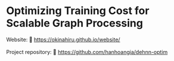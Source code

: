 # Optimizing Training Cost for Scalable Graph Processing
Website: 🔗 https://okinahiru.github.io/website/ <br> <br>
Project repository: 🔗 https://github.com/hanhoangia/dehnn-optim
